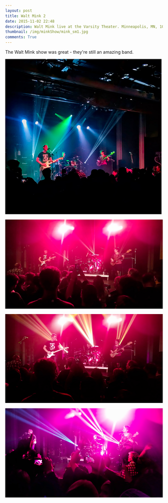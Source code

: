 ```yaml
---
layout: post
title: Walt Mink 2
date: 2015-11-02 22:48 
description: Walt Mink live at the Varsity Theater. Minneapolis, MN, 10-30-2015
thumbnail: /img/minkShow/mink_sm1.jpg
comments: True
---
```


The Walt Mink show was great - they're still an amazing band. 

![Walt Mink live at the Varsity Theater. Minneapolis, MN, 10-30-2015](/img/minkShow/mink_sm1.jpg)

![Walt Mink live at the Varsity Theater. Minneapolis, MN, 10-30-2015](/img/minkShow/mink_sm2.jpg)

![Walt Mink live at the Varsity Theater. Minneapolis, MN, 10-30-2015](/img/minkShow/mink_sm4.jpg)

![Walt Mink live at the Varsity Theater. Minneapolis, MN, 10-30-2015](/img/minkShow/mink_sm5.jpg)



 
